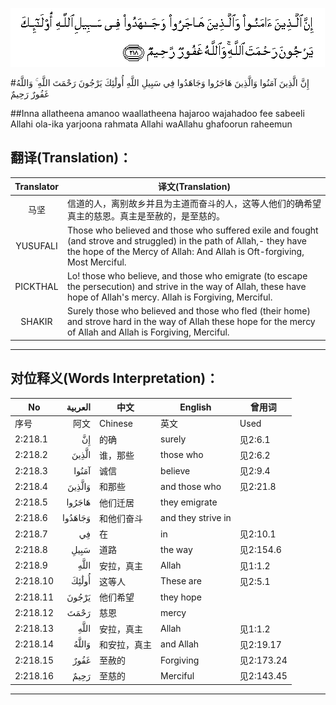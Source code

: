 ![002:218](images/002_218.gif)

#إِنَّ الَّذِينَ آمَنُوا وَالَّذِينَ هَاجَرُوا وَجَاهَدُوا فِي سَبِيلِ اللَّهِ أُولَٰئِكَ يَرْجُونَ رَحْمَتَ اللَّهِ ۚ وَاللَّهُ غَفُورٌ رَحِيمٌ 

##Inna allatheena amanoo waallatheena hajaroo wajahadoo fee sabeeli Allahi ola-ika yarjoona rahmata Allahi waAllahu ghafoorun raheemun 

## 翻译(Translation)：

| Translator | 译文(Translation)                                            |
| :--------: | ------------------------------------------------------------ |
|    马坚    | 信道的人，离别故乡并且为主道而奋斗的人，这等人他们的确希望真主的慈恩。真主是至赦的，是至慈的。 |
|  YUSUFALI  | Those who believed and those who suffered exile and fought (and strove and struggled) in the path of Allah,- they have the hope of the Mercy of Allah: And Allah is Oft-forgiving, Most Merciful. |
|  PICKTHAL  | Lo! those who believe, and those who emigrate (to escape the persecution) and strive in the way of Allah, these have hope of Allah's mercy. Allah is Forgiving, Merciful. |
|   SHAKIR   | Surely those who believed and those who fled (their home) and strove hard in the way of Allah these hope for the mercy of Allah and Allah is Forgiving, Merciful. |

---

## 对位释义(Words Interpretation)：

| No   | العربية | 中文    | English | 曾用词 |
| ---- | ------: | ------- | ------- | ------ |
| 序号 |    阿文 | Chinese | 英文    | Used   |
| 2:218.1  | إِنَّ      | 的确         | surely             | 见2:6.1    |
| 2:218.2  | الَّذِينَ   | 谁，那些     | those who          | 见2:6.2    |
| 2:218.3  | آمَنُوا   | 诚信         | believe            | 见2:9.4    |
| 2:218.4  | وَالَّذِينَ  | 和那些       | and those who      | 见2:21.8   |
| 2:218.5  | هَاجَرُوا  | 他们迁居     | they emigrate      |            |
| 2:218.6  | وَجَاهَدُوا | 和他们奋斗   | and they strive in |            |
| 2:218.7  | فِي      | 在           | in                 | 见2:10.1   |
| 2:218.8  | سَبِيلِ    | 道路         | the way            | 见2:154.6  |
| 2:218.9  | اللَّهِ    | 安拉，真主   | Allah              | 见1:1.2    |
| 2:218.10 | أُولَٰئِكَ   | 这等人       | These are          | 见2:5.1    |
| 2:218.11 | يَرْجُونَ   | 他们希望     | they hope          |            |
| 2:218.12 | رَحْمَتَ    | 慈恩         | mercy              |            |
| 2:218.13 | اللَّهِ    | 安拉，真主   | Allah              | 见1:1.2    |
| 2:218.14 | وَاللَّهُ   | 和安拉，真主 | and Allah          | 见2:19.17  |
| 2:218.15 | غَفُورٌ    | 至赦的       | Forgiving          | 见2:173.24 |
| 2:218.16 | رَحِيمٌ    | 至慈的       | Merciful           | 见2:143.45 |

---
